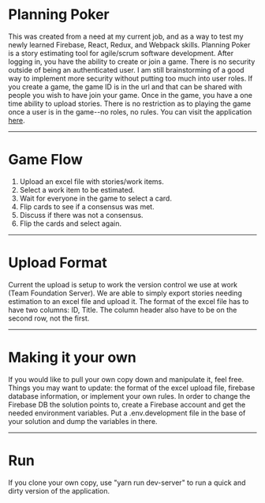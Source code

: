 # Planning Poker

This was created from a need at my current job, and as a way to test my newly learned Firebase, React, Redux, and Webpack skills. Planning Poker is a story estimating tool for agile/scrum software development. After logging in, you have the ability to create or join a game. There is no security outside of being an authenticated user. I am still brainstorming of a good way to implement more security without putting too much into user roles. If you create a game, the game ID is in the url and that can be shared with people you wish to have join your game. Once in the game, you have a one time ability to upload stories. There is no restriction as to playing the game once a user is in the game--no roles, no rules. You can visit the application [here](http://apps.planningpoker.caseycorder.com).

---

# Game Flow

1. Upload an excel file with stories/work items.
2. Select a work item to be estimated.
3. Wait for everyone in the game to select a card.
4. Flip cards to see if a consensus was met.
5. Discuss if there was not a consensus.
6. Flip the cards and select again.

---

# Upload Format

Current the upload is setup to work the version control we use at work (Team Foundation Server). We are able to simply export stories needing estimation to an excel file and upload it. The format of the excel file has to have two columns: ID, Title. The column header also have to be on the second row, not the first.

---

# Making it your own

If you would like to pull your own copy down and manipulate it, feel free. Things you may want to update: the format of the excel upload file, firebase database information, or implement your own rules. In order to change the Firebase DB the solution points to, create a Firebase account and get the needed environment variables. Put a .env.development file in the base of your solution and dump the variables in there.

---

# Run

If you clone your own copy, use "yarn run dev-server" to run a quick and dirty version of the application.
